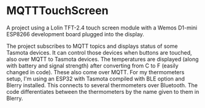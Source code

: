 # MQTTTouchScreen
A project using a Lolin TFT-2.4 touch screen module with a Wemos D1-mini ESP8266 development board plugged into the display.

The project subscribes to MQTT topics and displays status of some Tasmota devices.  It can control those devices when buttons are touched, also over MQTT to Tasmota devices.
The temperatures are displayed (along with battery and signal strength) after converting from C to F (easily changed in code).  These also come over MQTT.  For my thermometers setup, I'm using an ESP32 with Tasmota compiled with BLE option and Blerry installed.  This connects to several thermometers over Bluetooth.  The code differentiates between the thermometers by the name given to them in Blerry.
